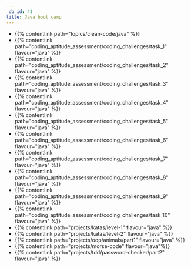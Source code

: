 ```yaml
---
_db_id: 41
title: Java boot camp
---
```


- {{% contentlink path="topics/clean-code/java" %}}
- {{% contentlink path="coding_aptitude_assessment/coding_challenges/task_1" flavour="java" %}}
- {{% contentlink path="coding_aptitude_assessment/coding_challenges/task_2" flavour="java" %}}
- {{% contentlink path="coding_aptitude_assessment/coding_challenges/task_3"  flavour="java" %}}
- {{% contentlink path="coding_aptitude_assessment/coding_challenges/task_4" flavour="java" %}}
- {{% contentlink path="coding_aptitude_assessment/coding_challenges/task_5" flavour="java" %}}
- {{% contentlink path="coding_aptitude_assessment/coding_challenges/task_6" flavour="java" %}}
- {{% contentlink path="coding_aptitude_assessment/coding_challenges/task_7" flavour="java" %}}
- {{% contentlink path="coding_aptitude_assessment/coding_challenges/task_8" flavour="java" %}}
- {{% contentlink path="coding_aptitude_assessment/coding_challenges/task_9" flavour="java" %}}
- {{% contentlink path="coding_aptitude_assessment/coding_challenges/task_10" flavour="java" %}}
- {{% contentlink path="projects/katas/level-1" flavour="java" %}}
- {{% contentlink path="projects/katas/level-2" flavour="java" %}}
- {{% contentlink path="projects/oop/animals/part1"  flavour="java" %}}
- {{% contentlink path="projects/morse-code" flavour="java"%}}
- {{% contentlink path="projects/tdd/password-checker/part2" flavour="java" %}}